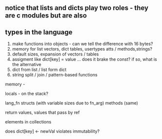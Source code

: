 

## notice that lists and dicts play two roles - they are c modules but are also
## types in the language

1. make functions into objects - can we tell the difference with 16 bytes?
2. memory for list vectors, dict tables, usertypes atts / methods,strings?
3. default sizes, expansion of vectors / tables
4. assigment like dict[key] = value ... does it brake the const? if so, what is the alternative
5. dict from list / list form dict 
6. string split / join / pattern-based functions

memory -

locals - on the stack?

lang_fn structs (with variable sizes due to fn_arg)
methods (same)

return values, values that pass by ref

elements in collections


does dict[key] <- newVal violates immutability?
